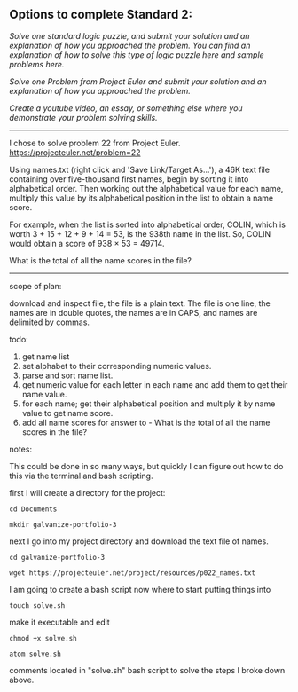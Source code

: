## Options to complete Standard 2:

*Solve one standard logic puzzle, and submit your solution and an explanation of how you approached the problem. You can find an*  *explanation of how to solve this type of logic puzzle here and sample problems here.*

*Solve one Problem from Project Euler and submit your solution and an explanation of how you approached the problem.*

*Create a youtube video, an essay, or something else where you demonstrate your problem solving skills.*

---

I chose to solve problem 22 from Project Euler.
https://projecteuler.net/problem=22

Using names.txt (right click and 'Save Link/Target As...'), a 46K text file containing over five-thousand first names, begin by sorting it into alphabetical order. Then working out the alphabetical value for each name, multiply this value by its alphabetical position in the list to obtain a name score.

For example, when the list is sorted into alphabetical order, COLIN, which is worth 3 + 15 + 12 + 9 + 14 = 53, is the 938th name in the list. So, COLIN would obtain a score of 938 × 53 = 49714.

What is the total of all the name scores in the file?

---

scope of plan:

download and inspect file, the file is a plain text. The file is one line, the names are in double quotes, the names are in CAPS, and names are delimited by commas.

todo:

1. get name list
2. set alphabet to their corresponding numeric values.
3. parse and sort name list.
4. get numeric value for each letter in each name and add them to get their name value.
5. for each name; get their alphabetical position and multiply it by name value to get name score.
6. add all name scores for answer to - What is the total of all the name scores in the file?

notes:

This could be done in so many ways, but quickly I can figure out how to do this via the terminal and bash scripting.

first I will create a directory for the project:

    cd Documents

    mkdir galvanize-portfolio-3

next  I go into my project directory and download the text file of names.

    cd galvanize-portfolio-3

    wget https://projecteuler.net/project/resources/p022_names.txt

I am going to create a bash script now where to start putting things into

    touch solve.sh

make it executable and edit

    chmod +x solve.sh

    atom solve.sh

comments located in "solve.sh" bash script to solve the steps I broke down above.
